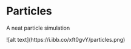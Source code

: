 <h1>Particles</h1>
<p>A neat particle simulation</p>
![alt text](https://i.ibb.co/xft0gvY/particles.png)
